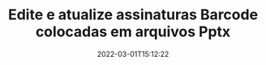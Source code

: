---
############################# Static ############################
layout: "auto-gen-signature"
date: 2022-03-01T15:12:22
draft: false
operation: Update
signaturetype: Barcode
fileformat: Pptx
productName: Java
lang: pt
productCode: java
otherformats: pdf doc docx docm dot dotm dotx odt ott rtf xls xlsx xlsm xlsb csv ods ots xltx xltm ppt pptx pps ppsx odp otp potx potm pptm ppsm
breadcrumb: Put Barcode signature on Pptx for Java

############################# Head ############################
head_title: "Atualize assinaturas Barcode colocadas em arquivos Pptx com Java"
head_description: "Use o código Java simples e fácil para atualização de assinaturas Barcode em documentos Pptx assinados."

############################# Header ############################
title: "Edite e atualize assinaturas Barcode colocadas em arquivos Pptx"
description: "A API para Java fornece funcionalidade para atualização de assinaturas Barcode em documentos Pptx. Atualize assinaturas eletrônicas dentro de seus documentos Pptx com algumas linhas de código Java de forma rápida e fácil."
bg_image: "https://cms.admin.containerize.com/templates/aspose/App_Themes/V3/images/bg/header1.png"
bg_overlay: false
button:
    enable: true

############################# SubMenu ############################
submenu:
    enable: true

    left:
        img_alt: "GroupDocs.Signature for Java"
        image: "https://cms.admin.containerize.com/templates/groupdocs/images/product-logos/90x90-noborder/groupdocs-signature-java.png"
        product: "GroupDocs.Signature"
        platform: "Java"



############################# About ############################
about:
    enable: true
    title: "Saiba mais sobre os recursos da API GroupDocs.Signature for Java"
    content: |
        A funcionalidade da API [GroupDocs.Signature for Java](https://products.groupdocs.com/signature/java/) contém uma vasta seleção de meios para processar em formatos de documentos sob demanda usando assinaturas eletrônicas. Amplo espectro de assinaturas eletrônicas, como textos, imagens, certificados digitais, códigos de barras, códigos QR, selos ou metadados são suportados. Os clientes podem adicionar, remover, editar, validar ou pesquisar assinaturas digitais em PDFs, documentos do MS Word, pastas de trabalho do MS Excel, apresentações do MS PowerPoint, arquivos do Adobe Photoshop e vários formatos de imagem. Vários recursos e configurações úteis estão disponíveis.
    

############################# Steps ############################
steps:
    enable: true
    title_left: "Como alterar assinaturas Barcode em seu documento Pptx"
    content_left: |
        [GroupDocs.Signature for Java](https://products.groupdocs.com/signature/java/) inclui recursos úteis como atualização de Barcode assinaturas colocadas em documentos Pptx. Possibilita alterar recursos de assinaturas sem código extra.
        
        * Para começar, crie o objeto Signature passando como um caminho de parâmetro construtor para um documento que deve ser atualizado.
        * Em seguida, instancie um objeto de assinatura específico apropriado e configure seu identificador e propriedades que precisam ser alteradas.
        * Por último, chame o método Update do Signature passando um objeto de assinatura específico.
        * Processe a atualização dos resultados ao seu aviso.

    title_right: "Requisitos de sistema"
    content_right: |
        GroupDocs.Signature for Java são compatíveis com todas as principais plataformas e sistemas operacionais. Antes de executar o código abaixo, certifique-se de ter os seguintes pré-requisitos instalados em seu sistema.

        * Sistemas operacionais: Microsoft Windows, Linux, MacOS
        * Ambientes de desenvolvimento: NetBeans, Intellij IDEA, Eclipse, etc.
        * Java runtime: J2SE 6.0 and above
        * Faça o download da versão mais recente do GroupDocs.Signature for Java de [Maven](https://repository.groupdocs.com/webapp/#/artifacts/browse/tree/General/repo/com/groupdocs/groupdocs-signature)
         
    code: |
        ```java    
                
        // Set up input Pptx file
        String filePath = "input.pptx";
        // Set up output file
        String outputFilePath = "output.pptx";

        // Instantiate Signature for input file
        Signature signature = new Signature(filePath);

        // Id of signature which is supposed to be updated
        // such Id might be got as a result of search operation
        String id = "07f83369-318b-41ad-a843-732417b912c2";

        // provide signature features to update
        // set up particular signature id
        BarcodeSignature signatureToUpdate = new BarcodeSignature(id);

        // specify signature width
        signatureToUpdate.setWidth(300);
        // specify signature height
        signatureToUpdate.setHeight(50);
        // set left position
        signatureToUpdate.setLeft(80);
        // set top position
        signatureToUpdate.setTop(100);

        // update signature
        Boolean updateResult = signature.update(outputFilePath, signatureToUpdate);

        // process updation result
        if (updateResult)
        {
                System.out.println("Signature was updated successfully!");
        }
        ```

############################# Demos ############################
demos:
    enable: true
    title: "Atualizando as assinaturas Barcode nas páginas do documento - Demonstração ao vivo"
    content: |
       Edite várias assinaturas eletrônicas do documento Pptx agora mesmo visitando o site do [GroupDocs.Signature App](https://products.groupdocs.app/signature/family).          

############################# More Formats ############################
more_formats:
    enable: true
    title: "Atualize várias assinaturas Barcode via Java"
    content: |
        "Edição de assinaturas digitais que são colocadas em vários formatos de documentos. Atualize os dados de assinaturas sem código extra."
    format: 
       
       
back_to_top:
    enable: true
---